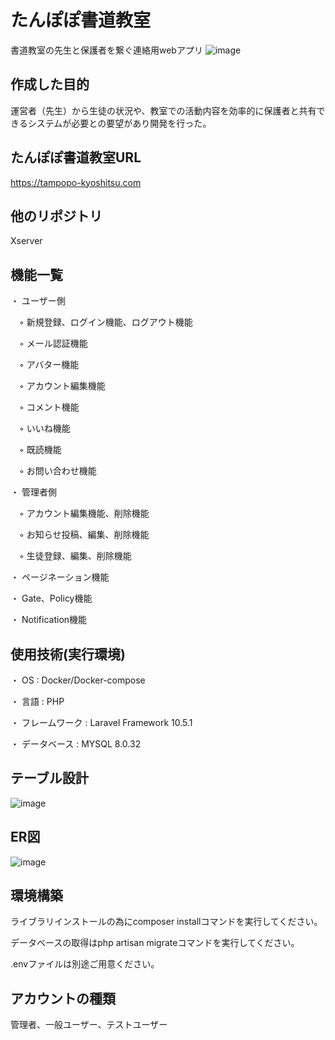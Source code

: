 # たんぽぽ書道教室

書道教室の先生と保護者を繋ぐ連絡用webアプリ
![image](https://user-images.githubusercontent.com/106829132/232290303-3cba2764-6c5c-4425-a67a-8b0232ffb519.png)

## 作成した目的

運営者（先生）から生徒の状況や、教室での活動内容を効率的に保護者と共有できるシステムが必要との要望があり開発を行った。

## たんぽぽ書道教室URL

https://tampopo-kyoshitsu.com

## 他のリポジトリ

Xserver

## 機能一覧

・ ユーザー側

　◦ 新規登録、ログイン機能、ログアウト機能
 
　◦ メール認証機能
 
　◦ アバター機能
 
　◦ アカウント編集機能
 
　◦ コメント機能
 
　◦ いいね機能
 
　◦ 既読機能
 
　◦ お問い合わせ機能 


・ 管理者側

　◦ アカウント編集機能、削除機能
 
　◦ お知らせ投稿、編集、削除機能
 
　◦ 生徒登録、編集、削除機能
 
 
 ・ ページネーション機能
 
 ・ Gate、Policy機能
 
 ・ Notification機能
 
## 使用技術(実行環境)

・ OS : Docker/Docker-compose

・ 言語 : PHP

・ フレームワーク : Laravel Framework 10.5.1

・ データベース : MYSQL 8.0.32

## テーブル設計

![image](https://user-images.githubusercontent.com/106829132/232238636-e5a76c0b-7114-4272-8ffe-558d0139e9e4.png)

## ER図

![image](https://user-images.githubusercontent.com/106829132/232240834-7f0b3966-f635-4b44-a431-3e0f8566e1c1.png)

## 環境構築

ライブラリインストールの為にcomposer installコマンドを実行してください。

データベースの取得はphp artisan migrateコマンドを実行してください。

.envファイルは別途ご用意ください。

## アカウントの種類

管理者、一般ユーザー、テストユーザー
